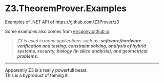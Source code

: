 # Z3.TheoremProver.Examples
Examples of .NET API of https://github.com/Z3Prover/z3

Some examples also comes from [ericpony.github.io](https://ericpony.github.io/z3py-tutorial/guide-examples.htm)

> _Z3 is used in many applications such as: **software/hardware verification and testing, constraint solving, analysis of hybrid systems, security, biology (in silico analysis), and geometrical problems.**_

---

Apparently Z3 is a really powerfull beast.  
This is a byproduct of taming it.
